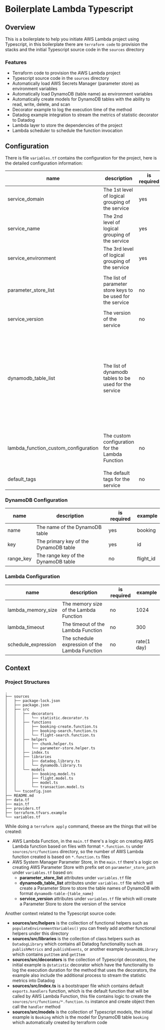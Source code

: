 # Boilerplate Lambda Typescript

## Overview

This is a boilerplate to help you initiate AWS Lambda project using Typescript, in this boilerplate there are `terraform code` to provision the stacks and the initial Typescript source code in the `sources` directory

### Features

- Terraform code to provision the AWS Lambda project
- Typescript source code in the `sources` directory
- Automatically load AWS Secrets Manager (parameter store) as environment variables
- Automatically load DynamoDB (table name) as environment variables
- Automatically create models for DynamoDB tables with the ability to read, write, delete, and scan
- Decorator example to log the execution time of the method
- Datadog example integration to stream the metrics of statistic decorator to Datadog
- Lambda layer to store the dependencies of the project
- Lambda scheduler to schedule the function invocation

## Configuration

There is file `variables.tf` contains the configuration for the project, here is the detailed configuration information:

| name                                 | description                                                 | is required | example                                                                                                                                                                                                                                                                                                                                                                                                                                                                              |
| ------------------------------------ | ----------------------------------------------------------- | ----------- | ------------------------------------------------------------------------------------------------------------------------------------------------------------------------------------------------------------------------------------------------------------------------------------------------------------------------------------------------------------------------------------------------------------------------------------------------------------------------------------ |
| service_domain                       | The 1st level of logical grouping of the service            | yes         | api, web, db, etc.                                                                                                                                                                                                                                                                                                                                                                                                                                                                   |
| service_name                         | The 2nd level of logical grouping of the service            | yes         | my-api, my-web, my-db, etc.                                                                                                                                                                                                                                                                                                                                                                                                                                                          |
| service_environment                  | The 3rd level of logical grouping of the service            | yes         | dev, test, prod, etc.                                                                                                                                                                                                                                                                                                                                                                                                                                                                |
| parameter_store_list                 | The list of parameter store keys to be used for the service | no          | <pre>[<br />&nbsp;&nbsp;"datadog-api-key",<br />&nbsp;&nbsp;"datadog-app-key",<br />&nbsp;&nbsp;"sentry-dsn",<br />&nbsp;&nbsp;"sentry-environment"<br />]</pre>                                                                                                                                                                                                                                                                                                                     |
| service_version                      | The version of the service                                  | no          | <pre>'v1.0.0'</pre>                                                                                                                                                                                                                                                                                                                                                                                                                                                                  |
| dynamodb_table_list                  | The list of dynamodb tables to be used for the service      | no          | <pre>[<br />&nbsp;&nbsp;{<br />&nbsp;&nbsp;&nbsp;&nbsp;"name": "booking",<br />&nbsp;&nbsp;&nbsp;&nbsp;"key": "id"<br />&nbsp;&nbsp;},<br />&nbsp;&nbsp;{<br />&nbsp;&nbsp;&nbsp;&nbsp;"name": "flight",<br />&nbsp;&nbsp;&nbsp;&nbsp;"key": "id"<br />&nbsp;&nbsp;},<br />&nbsp;&nbsp;{<br />&nbsp;&nbsp;&nbsp;&nbsp;"name": "transaction",<br />&nbsp;&nbsp;&nbsp;&nbsp;"key": "booking_id",<br />&nbsp;&nbsp;&nbsp;&nbsp;"range_key": "flight_id"<br />&nbsp;&nbsp;}<br />]</pre> |
| lambda_function_custom_configuration | The custom configuration for the Lambda Function            | no          | <pre>{<br />&nbsp;&nbsp;"booking-create": {<br />&nbsp;&nbsp;&nbsp;&nbsp;"lambda_memory_size": 1024,<br />&nbsp;&nbsp;&nbsp;&nbsp;"lambda_timeout": 300<br />&nbsp;&nbsp;}<br />}</pre>                                                                                                                                                                                                                                                                                              |
| default_tags                         | The default tags for the service                            | no          |                                                                                                                                                                                                                                                                                                                                                                                                                                                                                      |

### DynamoDB Configuration

| name      | description                           | is required | example   |
| --------- | ------------------------------------- | ----------- | --------- |
| name      | The name of the DynamoDB table        | yes         | booking   |
| key       | The primary key of the DynamoDB table | yes         | id        |
| range_key | The range key of the DynamoDB table   | no          | flight_id |

### Lambda Configuration

| name                | description                                    | is required | example     |
| ------------------- | ---------------------------------------------- | ----------- | ----------- |
| lambda_memory_size  | The memory size of the Lambda Function         | no          | 1024        |
| lambda_timeout      | The timeout of the Lambda Function             | no          | 300         |
| schedule_expression | The schedule expression of the Lambda Function | no          | rate(1 day) |

## Context

### Project Structures

```
.
├── sources
│   ├── package-lock.json
│   ├── package.json
│   ├── src
│   │   ├── decorators
│   │   │   └── statistic.decorator.ts
│   │   ├── functions
│   │   │   ├── booking-create.function.ts
│   │   │   ├── booking-search.function.ts
│   │   │   └── flight-search.function.ts
│   │   ├── helpers
│   │   │   ├── chunk.helper.ts
│   │   │   └── parameter-store.helper.ts
│   │   ├── index.ts
│   │   ├── libraries
│   │   │   ├── datadog.library.ts
│   │   │   └── dynamodb.library.ts
│   │   └── models
│   │       ├── booking.model.ts
│   │       ├── flight.model.ts
│   │       ├── model.ts
│   │       └── transaction.model.ts
│   └── tsconfig.json
├── README.md
├── data.tf
├── main.tf
├── providers.tf
├── terraform.tfvars.example
└── variables.tf
```

While doing a `terraform apply` command, theese are the things that will be created:

- AWS Lambda Function, in the `main.tf` there's a logic on creating AWS Lambda function based on files with format `*.function.ts` under `sources/src/functions` directory, so the number of AWS Lambda function created is based on `*.function.ts` files
- AWS System Manager Parameter Store, in the `main.tf` there's a logic on creating AWS Parameter Store with prefix set on `parameter_store_path` under `variables.tf` based on:
  - **parameter_store_list** attributes under `variables.tf` file
  - **dynamodb_table_list** attributes under `variables.tf` file which will create a Parameter Store to store the table names of DynamoDB with format `dynamodb-table-{table_name}`
  - **service_version** attributes under `variables.tf` file which will create a Parameter Store to store the version of the service

Another context related to the Typescript source code:

- **sources/src/helpers** is the collection of functional helpers such as `populateEnvironmentVariables()` you can freely add another functional helpers under this directory
- **sources/src/libraries** is the collection of class helpers such as `DatadogLibrary` which contains all Datadog functionality such as `publishMetrics` and `publishEvents`, or another example `DynamoDBLibrary` which contains `putItem` and `getItem`
- **sources/src/decorators** is the collection of Typescript decorators, the initial example is `@statistic` decorator which have the functionality to log the execution duration for the method that uses the decorators, the example also include the additional process to stream the statistic metrics into Datadog
- **sources/src/index.ts** is a bootstraper file which contains default `exports.handlers` function, which is the default function that will be called by AWS Lambda Function, this file contains logic to create the `sources/src/functions/*.function.ts` instance and create object then call the `handler` method
- **sources/src/models** is the collection of Typescript models, the initial example is `Booking` which is the model for DynamoDB table `booking` which automatically created by terraform code
